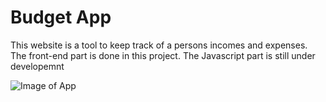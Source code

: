 # Budget App #      
This website is a tool to keep track of a persons incomes and expenses. The front-end part is done in this project. The Javascript part is still under developemnt

![Image of App](https://octodex.github.com/images/yaktocat.png)
